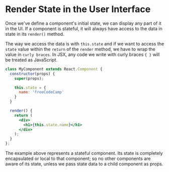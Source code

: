 # Render State in the User Interface

Once we've define a component's initial state, we can display any part of it in the UI. 
If a component is stateful, it will always have access to the data in state in its `render()` method. 

The way we access the data is with `this.state` and if we want to access the `state` value within the `return` of the `render` method, we have to wrap the value in `curly braces`. In JSX, any code we write with curly braces `{ }` will be treated as JavaScript.


```jsx
class MyComponent extends React.Component {
  constructor(props) {
    super(props);

    this.state = {
      name: 'freeCodeCamp'
    }
  }

  render() {
    return (
      <div>
        <h1>{this.state.name}</h1>
      </div>
    );
  }
};
```

The example above represents a stateful component. Its state is completely encapsulated or local to that component; so no other components are aware of its state, unless we pass state data to a child component as props.
